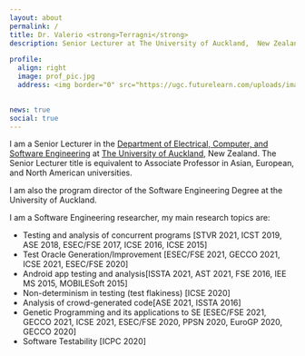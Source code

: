```yaml
---
layout: about
permalink: /
title: Dr. Valerio <strong>Terragni</strong>
description: Senior Lecturer at The University of Auckland,  New Zealand. ✉️v.terragni AT auckland DOT ac DOT nz </a>

profile:
  align: right
  image: prof_pic.jpg
  address: <img border="0" src="https://ugc.futurelearn.com/uploads/images/eb/8c/eb8cfd6e-af59-4a09-a0f2-3e39078a7cb2.svg" height="60">
   

news: true
social: true
---
```


I am a Senior Lecturer in the [Department of Electrical, Computer, and Software Engineering](https://www.auckland.ac.nz/en/engineering/about-the-faculty/electrical-computer-and-software-engineering.html) at [The University of Auckland](https://www.auckland.ac.nz/en.html), New Zealand. The Senior Lecturer title is equivalent to Associate Professor in Asian, European, and North American universities.

I am also the program director of the Software Engineering Degree at the University of Auckland.


I am a Software Engineering researcher, my main research topics are:

+ Testing and analysis of concurrent programs [STVR 2021, ICST 2019, ASE 2018, ESEC/FSE 2017, ICSE 2016, ICSE 2015]
+ Test Oracle Generation/Improvement [ESEC/FSE 2021, GECCO 2021, ICSE 2021, ESEC/FSE 2020]
+ Android app testing and analysis[ISSTA 2021, AST 2021, FSE 2016, IEE MS 2015, MOBILESoft 2015]
+ Non-determinism in testing (test flakiness) [ICSE 2020]
+ Analysis of crowd-generated code[ASE 2021, ISSTA 2016]
+ Genetic Programming and its applications to SE [ESEC/FSE 2021, GECCO 2021, ICSE 2021, ESEC/FSE 2020, PPSN 2020, EuroGP 2020, GECCO 2020]
+ Software Testability [ICPC 2020]
